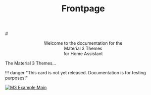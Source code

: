 ﻿---
title: Frontpage
template: overrides/home-m3.html
---

#<center> Welcome to the documentation for the <br>Material 3 Themes <br>for Home Assistant</center>

The Material 3 Themes...

!!! danger "This card is not yet released. Documentation is for testing purposes!"

[![M3 Example Main]][M3 Example Main]

  [M3 Example Main]: assets/screenshots/SAK-double-example-transparent-v2.png
